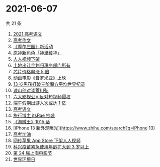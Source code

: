 # 2021-06-07

共 21 条

<!-- BEGIN -->
<!-- 最后更新时间 Mon Jun 07 2021 19:47:52 GMT+0800 (China Standard Time) -->

1. [2021 高考语文](https://www.zhihu.com/search?q=高考语文)
2. [高考作文](https://www.zhihu.com/search?q=高考作文)
3. [《摩尔庄园》新活动](https://www.zhihu.com/search?q=摩尔庄园)
4. [原神新角色「神里绫华」](https://www.zhihu.com/search?q=原神)
5. [人人视频下架](https://www.zhihu.com/search?q=人人视频)
6. [土地出让金划归税务部门所有](https://www.zhihu.com/search?q=土地出让金)
7. [芯片价格飙涨 5 倍](https://www.zhihu.com/search?q=芯片)
8. [动画电影《普罗米亚》上映](https://www.zhihu.com/search?q=普罗米亚)
9. [13 岁男孩打破三阶魔方平均世界纪录](https://www.zhihu.com/search?q=魔方速拧)
10. [谏山创对谈荒川弘](https://www.zhihu.com/search?q=谏山创)
11. [六大影视公司反对短视频侵权](https://www.zhihu.com/search?q=短视频侵权)
12. [端午假期出游人次或达 1 亿](https://www.zhihu.com/search?q=端午假期)
13. [高考语文](https://www.zhihu.com/search?q=高考语文)
14. [旅行博主 itsRae 抄袭](https://www.zhihu.com/search?q=itsRae)
15. [《海贼王》1015 话](https://www.zhihu.com/search?q=海贼王)
16. [iPhone 13 新外观曝光](https://www.zhihu.com/search?q=iPhone 13)
17. [高考加油](https://www.zhihu.com/search?q=高考)
18. [网传苹果 App Store 下架人人视频](https://www.zhihu.com/search?q=人人视频)
19. [科兴疫苗紧急使用年龄扩大到 3 岁以上](https://www.zhihu.com/search?q=科兴疫苗)
20. [第 24 届上海电影节](https://www.zhihu.com/search?q=上海电影节)
21. [世界环境日](https://www.zhihu.com/search?q=世界环境日)

<!-- END -->
